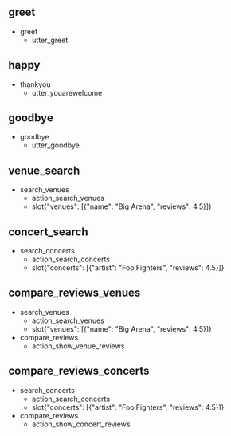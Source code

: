 ## greet
* greet
    - utter_greet

## happy
* thankyou
    - utter_youarewelcome

## goodbye
* goodbye
    - utter_goodbye

## venue_search
* search_venues
    - action_search_venues
    - slot{"venues": [{"name": "Big Arena", "reviews": 4.5}]}

## concert_search
* search_concerts
    - action_search_concerts
    - slot{"concerts": [{"artist": "Foo Fighters", "reviews": 4.5}]}

## compare_reviews_venues
* search_venues
    - action_search_venues
    - slot{"venues": [{"name": "Big Arena", "reviews": 4.5}]}
* compare_reviews
    - action_show_venue_reviews

## compare_reviews_concerts
* search_concerts
    - action_search_concerts
    - slot{"concerts": [{"artist": "Foo Fighters", "reviews": 4.5}]}
* compare_reviews
    - action_show_concert_reviews
